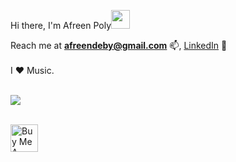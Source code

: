  Hi there, I'm Afreen Poly<img src="https://raw.githubusercontent.com/MartinHeinz/MartinHeinz/master/wave.gif" width="30px"> 

    
Reach me at **afreendeby@gmail.com** 📫, [LinkedIn](https://www.linkedin.com/in/afreenpoly/) 🔗
<br><br>
I ❤️ Music.
  
<br>
<div>
<img src="https://github-readme-stats.vercel.app/api/top-langs/?username=afreenpoly&layout=compact&theme=midnight-purple&hide_border=True" /></a>
</div>

<br>

<a href="https://www.buymeacoffee.com/afreenpoly" target="_blank"><img src="https://cdn.buymeacoffee.com/buttons/v2/arial-yellow.png" alt="Buy Me A Coffee" style="height:44px!important;" ></a>

